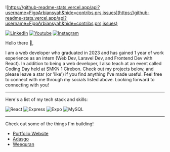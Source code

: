 
![https://github-readme-stats.vercel.app/api?username=FigoArbiansyah&hide=contribs,prs,issues](https://github-readme-stats.vercel.app/api?username=FigoArbiansyah&hide=contribs,prs,issues)

[![LinkedIn](https://cdn2.iconfinder.com/data/icons/social-media-2285/512/1_Linkedin_unofficial_colored_svg-48.png)](https://www.linkedin.com/in/figo-arbiansyah-pratama-8b65ab246/)
[![Youtube](https://cdn1.iconfinder.com/data/icons/logotypes/32/youtube-48.png)](https://www.youtube.com/channel/UCA_gvQ2y7RqycyqWKu7cq-g)
[![Instagram](https://cdn2.iconfinder.com/data/icons/social-media-applications/64/social_media_applications_3-instagram-48.png)](https://www.instagram.com/figo_arbnsyh/)

Hello there 👋,

I am a web developer who graduated in 2023 and has gained 1 year of work experience as an intern (Web Dev, Laravel Dev, and Frontend Dev with React). In addition to being a web developer, I also teach at an event called Coding Day held at SMKN 1 Cirebon. Check out my projects below, and please leave a star (or 'like') if you find anything I've made useful. Feel free to connect with me through my socials listed above. Looking forward to connecting with you!

---

Here's a list of my tech stack and skills:


![React](https://img.shields.io/badge/-React-blue?style=for-the-badge)
![Express](https://img.shields.io/badge/-Express-green?style=for-the-badge)
![Expo](https://img.shields.io/badge/-Expo-black?style=for-the-badge)
![MySQL](https://img.shields.io/badge/-mysql-white?style=for-the-badge)

---

Check out some of the things I'm building!

- [Portfolio Website](https://figo.my.id)
- [Adasgo](https://figoarbiansyah.github.io/adasgo/)
- [Weequran](https://weequran.vercel.app/)
